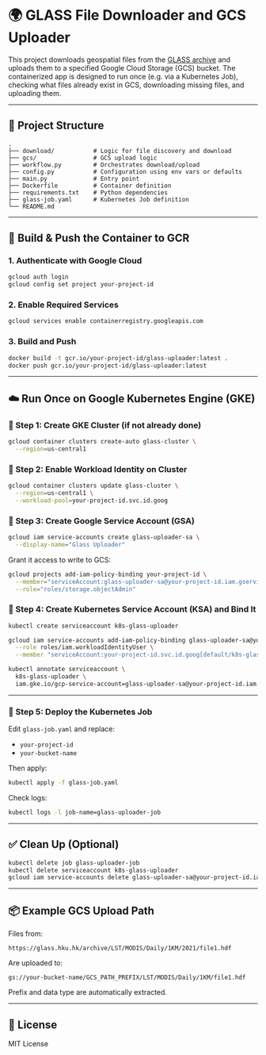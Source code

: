 # 🌍 GLASS File Downloader and GCS Uploader

This project downloads geospatial files from the [GLASS archive](https://glass.hku.hk/) and uploads them to a specified Google Cloud Storage (GCS) bucket. The containerized app is designed to run once (e.g. via a Kubernetes Job), checking what files already exist in GCS, downloading missing files, and uploading them.

---

## 🧱 Project Structure

```text
.
├── download/           # Logic for file discovery and download
├── gcs/                # GCS upload logic
├── workflow.py         # Orchestrates download/upload
├── config.py           # Configuration using env vars or defaults
├── main.py             # Entry point
├── Dockerfile          # Container definition
├── requirements.txt    # Python dependencies
├── glass-job.yaml      # Kubernetes Job definition
└── README.md
```

---

## 🐳 Build & Push the Container to GCR

### 1. **Authenticate with Google Cloud**

```bash
gcloud auth login
gcloud config set project your-project-id
```

### 2. **Enable Required Services**

```bash
gcloud services enable containerregistry.googleapis.com
```

### 3. **Build and Push**

```bash
docker build -t gcr.io/your-project-id/glass-uploader:latest .
docker push gcr.io/your-project-id/glass-uploader:latest
```

---

## ☁️ Run Once on Google Kubernetes Engine (GKE)

### 🧱 Step 1: Create GKE Cluster (if not already done)

```bash
gcloud container clusters create-auto glass-cluster \
  --region=us-central1
```

### 🔐 Step 2: Enable Workload Identity on Cluster

```bash
gcloud container clusters update glass-cluster \
  --region=us-central1 \
  --workload-pool=your-project-id.svc.id.goog
```

### 👤 Step 3: Create Google Service Account (GSA)

```bash
gcloud iam service-accounts create glass-uploader-sa \
  --display-name="Glass Uploader"
```

Grant it access to write to GCS:

```bash
gcloud projects add-iam-policy-binding your-project-id \
  --member="serviceAccount:glass-uploader-sa@your-project-id.iam.gserviceaccount.com" \
  --role="roles/storage.objectAdmin"
```

### 🤝 Step 4: Create Kubernetes Service Account (KSA) and Bind It

```bash
kubectl create serviceaccount k8s-glass-uploader

gcloud iam service-accounts add-iam-policy-binding glass-uploader-sa@your-project-id.iam.gserviceaccount.com \
  --role roles/iam.workloadIdentityUser \
  --member "serviceAccount:your-project-id.svc.id.goog[default/k8s-glass-uploader]"

kubectl annotate serviceaccount \
  k8s-glass-uploader \
  iam.gke.io/gcp-service-account=glass-uploader-sa@your-project-id.iam.gserviceaccount.com
```

---

### 📄 Step 5: Deploy the Kubernetes Job

Edit `glass-job.yaml` and replace:

- `your-project-id`
- `your-bucket-name`

Then apply:

```bash
kubectl apply -f glass-job.yaml
```

Check logs:

```bash
kubectl logs -l job-name=glass-uploader-job
```

---

## ✅ Clean Up (Optional)

```bash
kubectl delete job glass-uploader-job
kubectl delete serviceaccount k8s-glass-uploader
gcloud iam service-accounts delete glass-uploader-sa@your-project-id.iam.gserviceaccount.com
```

---

## 📦 Example GCS Upload Path

Files from:

```
https://glass.hku.hk/archive/LST/MODIS/Daily/1KM/2021/file1.hdf
```

Are uploaded to:

```
gs://your-bucket-name/GCS_PATH_PREFIX/LST/MODIS/Daily/1KM/file1.hdf
```

Prefix and data type are automatically extracted.

---

## 📄 License

MIT License
